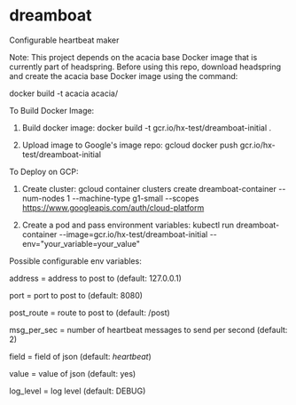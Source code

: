 # dreamboat
Configurable heartbeat maker

Note: This project depends on the acacia base Docker image that is currently part of headspring. Before using this repo, download headspring and create the acacia base Docker image using the command:

docker build -t acacia acacia/

To Build Docker Image:

1) Build docker image:
docker build -t gcr.io/hx-test/dreamboat-initial .

2) Upload image to Google's image repo:
gcloud docker push gcr.io/hx-test/dreamboat-initial

To Deploy on GCP:

1) Create cluster:
gcloud container clusters create dreamboat-container --num-nodes 1 --machine-type g1-small --scopes https://www.googleapis.com/auth/cloud-platform

2) Create a pod and pass environment variables:
kubectl run dreamboat-container --image=gcr.io/hx-test/dreamboat-initial --env="your_variable=your_value"

Possible configurable env variables:

address = address to post to (default: 127.0.0.1)

port = port to post to (default: 8080)

post_route = route to post to (default: /post)

msg_per_sec = number of heartbeat messages to send per second (default: 2)

field = field of json (default: _heartbeat_)

value = value of json (default: yes)

log_level = log level (default: DEBUG)
